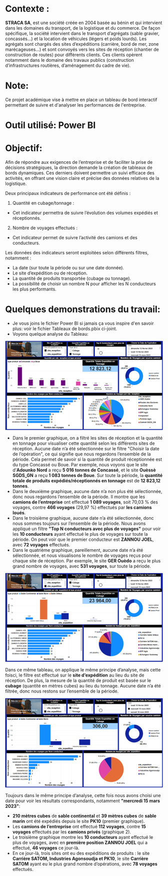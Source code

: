# Contexte :
**STRACA SA**, est une société créée en 2004 basée au bénin et qui intervient dans les domaines du transport,
de la logistique et du commerce. De façon spécifique, la société intervient dans le transport
d’agrégats (sable gravier, concassés…) et la location de véhicules (légers et poids lourds).
Les agrégats sont chargés des sites d’expéditions (carrière, bord de mer, zone
marécageuses…) et sont convoyés vers les sites de réception (chantier de construction de
routes) pour différents clients. Ces clients opèrent notamment dans le domaine des travaux
publics (construction d’infrastructures routières, d’aménagement du cadre de vie).

# Note:

Ce projet académique vise à mettre en place un tableau de bord interactif permettant de suivre et d'analyser les performances de l'entreprise.

# Outil utilisé: Power BI

# Objectif: 

Afin de répondre aux exigences de l’entreprise et de faciliter la prise de décisions stratégiques, la direction demande la création de tableaux de bords dynamiques. Ces derniers
doivent permettre un suivi efficace des activités, en offrant une vision claire et précise des données relatives de la logistique. 

Deux principaux indicateurs de performance ont été définis :
1. Quantité en cubage/tonnage :
 - Cet indicateur permettra de suivre l’évolution des volumes expédiés et réceptionnés.
2. Nombre de voyages effectués :
 - Cet indicateur permet de suivre l’activité des camions et des conducteurs.

Les données des indicateurs seront exploitées selon différents filtres, notamment :
- La date (sur toute la période ou sur une date donnée).
- Le site d’expédition ou de réception.
- La quantité de produits transportée (cubage ou tonnage).
- La possibilité de choisir un nombre N pour afficher les N conducteurs les plus performants.

# Quelques demonstrations du travail:
- Je vous joins le fichier Power BI si jamais ça vous inspire d'en savoir plus: voir le fichier Tableaux de bords.pbix ci-joint.
- Voyons quelque analyse du Tableau:

![image](https://github.com/Hadad-Ahmed-Ali/Tableaux-des-bord/blob/main/1.png)
- Dans le premier graphique, on a filtré les sites de réception et la quantité en tonnage pour visualiser cette quantité selon les différents sites de réception. Aucune date n’a été sélectionnée sur le filtre "Choisir la date de l’opération", ce qui signifie que nous regardons l’ensemble de la période. Cela permet de savoir si la quantité de produit réceptionnée est du type Concassé ou Boue. Par exemple, nous voyons que le site d’**Adounko Nord** a reçu **5 016 tonnes de Concassé**, et le site **Ouèssè SGDS_GN** a reçu **1 083 tonnes de Boue**. Sur toute la période, la **quantité totale de produits expédiés/réceptionnés en tonnage** est de **12 823,12 tonnes**.
- Dans le deuxième graphique, aucune date n’a non plus été sélectionnée, donc nous regardons l’ensemble de la période. Il montre que les **camions de l’entreprise** ont effectué **1 089 voyages**, soit 70,03 % des voyages, contre **466 voyages** (29,97 %) effectués par **les camions loués**.
- Dans le troisième graphique, aucune date n’a été sélectionnée, donc nous sommes toujours sur l’ensemble de la période. Nous avons appliqué un filtre **"Top N conducteurs avec plus de voyages"** pour voir les **10 conducteurs** ayant effectué le plus de voyages sur toute la période. On peut voir que le premier conducteur est **ZANNOU JOEL**, avec **72 voyages** effectués.
- Dans le quatrième graphique, pareillement, aucune date n’a été sélectionnée, et nous visualisons le nombre de voyages reçus pour chaque site de réception. Par exemple, le site **GER Ouèdo** a reçu le plus grand nombre de voyages, avec **531 voyages**, sur toute la période.

![image](https://github.com/Hadad-Ahmed-Ali/Tableaux-des-bord/blob/main/4.png)

Dans ce même tableau, on applique le même principe d’analyse, mais cette foisci, le filtre est effectué sur le **site d’expédition** au lieu du site de réception.
De plus, la mesure de la quantité de produit est basée sur le **cubage** (quantité en mètres cubes) au lieu du tonnage. Aucune date n’a été filtrée, donc nous
restons sur l’ensemble de la période.

![image](https://github.com/Hadad-Ahmed-Ali/Tableaux-des-bord/blob/main/5.png)

Toujours dans le même principe d’analyse, cette fois nous avons choisi une date pour voir les résultats correspondants, notamment **"mercredi 15 mars 2023"**:
- **210 mètres cubes** de **sable continental** et **39 mètres cubes** de **sable marin** ont été expédiés depuis le site **PK10** (premier graphique).
- Les **camions de l’entreprise** ont effectué **112 voyages**, contre **15 voyages** effectués par les **camions privés** (graphique 2).
- Le troisième graphique montre les **10 conducteurs** ayant effectué le plus de voyages, avec en **première position ZANNOU JOEL** qui a effectué, **46 voyages** ce jour-là.
- En ce jour-là, trois sites ont eu des expéditions de produits : le site **Carrière SATOM, Industries Agonsoudja et PK10**, le site **Carrière SATOM** ayant eu le plus grand nombre d’opérations, avec **78 voyages** effectués.
